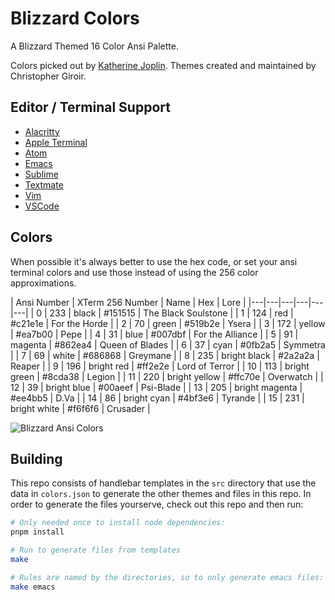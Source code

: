 # Blizzard Colors

A Blizzard Themed 16 Color Ansi Palette.

Colors picked out by [Katherine
Joplin](https://www.linkedin.com/in/kjop/). Themes created and maintained by
Christopher Giroir.

## Editor / Terminal Support

* [Alacritty](https://github.com/kelsin/blizzard-colors/tree/master/alacritty)
* [Apple Terminal](https://github.com/kelsin/blizzard-colors/tree/master/apple-terminal)
* [Atom](https://github.com/kelsin/blizzard-colors/tree/master/atom)
* [Emacs](https://github.com/kelsin/blizzard-colors/tree/master/emacs)
* [Sublime](https://github.com/kelsin/blizzard-colors/tree/master/sublime)
* [Textmate](https://github.com/kelsin/blizzard-colors/tree/master/textmate)
* [Vim](https://github.com/kelsin/blizzard-colors/tree/master/vim)
* [VSCode](https://github.com/kelsin/blizzard-colors/tree/master/vscode)

## Colors

When possible it's always better to use the hex code, or set your ansi terminal
colors and use those instead of using the 256 color approximations.

| Ansi Number | XTerm 256 Number | Name | Hex | Lore |
|---|---|---|---|---|---|
| 0 | 233 | black | #151515 | The Black Soulstone |
| 1 | 124 | red | #c21e1e | For the Horde |
| 2 | 70 | green | #519b2e | Ysera |
| 3 | 172 | yellow | #ea7b00 | Pepe |
| 4 | 31 | blue | #007dbf | For the Alliance |
| 5 | 91 | magenta | #862ea4 | Queen of Blades |
| 6 | 37 | cyan | #0fb2a5 | Symmetra |
| 7 | 69 | white | #686868 | Greymane |
| 8 | 235 | bright black | #2a2a2a | Reaper |
| 9 | 196 | bright red | #ff2e2e | Lord of Terror |
| 10 | 113 | bright green | #8cda38 | Legion |
| 11 | 220 | bright yellow | #ffc70e | Overwatch |
| 12 | 39 | bright blue | #00aeef | Psi-Blade |
| 13 | 205 | bright magenta | #ee4bb5 | D.Va |
| 14 | 86 | bright cyan | #4bf3e6 | Tyrande |
| 15 | 231 | bright white | #f6f6f6 | Crusader |

![Blizzard Ansi Colors](https://github.com/kelsin/blizzard-colors/raw/master/colors.png "Blizzard Ansi Colors")

## Building

This repo consists of handlebar templates in the `src` directory that use the
data in `colors.json` to generate the other themes and files in this repo. In
order to generate the files yourserve, check out this repo and then run:

```sh
# Only needed once to install node dependencies:
pnpm install

# Run to generate files from templates
make

# Rules are named by the directories, so to only generate emacs files:
make emacs
```
